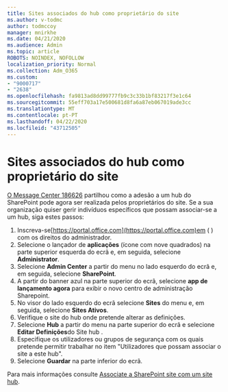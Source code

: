 ```yaml
---
title: Sites associados do hub como proprietário do site
ms.author: v-todmc
author: todmccoy
manager: mnirkhe
ms.date: 04/21/2020
ms.audience: Admin
ms.topic: article
ROBOTS: NOINDEX, NOFOLLOW
localization_priority: Normal
ms.collection: Adm_O365
ms.custom:
- "9000717"
- "2638"
ms.openlocfilehash: fa9813ad8dd99777fb9c3c33b1bf83217f3e1c64
ms.sourcegitcommit: 55eff703a17e500681d8fa6a87eb067019ade3cc
ms.translationtype: MT
ms.contentlocale: pt-PT
ms.lasthandoff: 04/22/2020
ms.locfileid: "43712505"
---
```

# <a name="associate-hub-sites-as-site-owner"></a>Sites associados do hub como proprietário do site

[O Message Center 186626](https://admin.microsoft.com/Adminportal/Home?source=applauncher#/MessageCenter?id=MC186626) partilhou como a adesão a um hub do SharePoint pode agora ser realizada pelos proprietários do site. Se a sua organização quiser gerir indivíduos específicos que possam associar-se a um hub, siga estes passos: 

1. Inscreva-se[https://portal.office.com](https://portal.office.com)em ( ) com os direitos do administrador.
2. Selecione o lançador de **aplicações** (ícone com nove quadrados) na parte superior esquerda do ecrã e, em seguida, selecione **Administrator**.
3. Selecione **Admin Center** a partir do menu no lado esquerdo do ecrã e, em seguida, selecione **SharePoint**.
4. A partir do banner azul na parte superior do ecrã, selecione **app de lançamento agora** para exibir o novo centro de administração Sharepoint.
5. No visor do lado esquerdo do ecrã selecione **Sites** do menu e, em seguida, selecione **Sites Ativos**.
6. Verifique o site do hub onde pretende alterar as definições.
7. Selecione **Hub** a partir do menu na parte superior do ecrã e selecione **Editar Definições**do Site hub .
8. Especifique os utilizadores ou grupos de segurança com os quais pretende permitir trabalhar no item "Utilizadores que possam associar o site a este hub".
9. Selecione **Guardar** na parte inferior do ecrã.

Para mais informações consulte [Associate a SharePoint site com um site hub](https://support.office.com/article/associate-a-sharepoint-site-with-a-hub-site-ae0009fd-af04-4d3d-917d-88edb43efc05). 